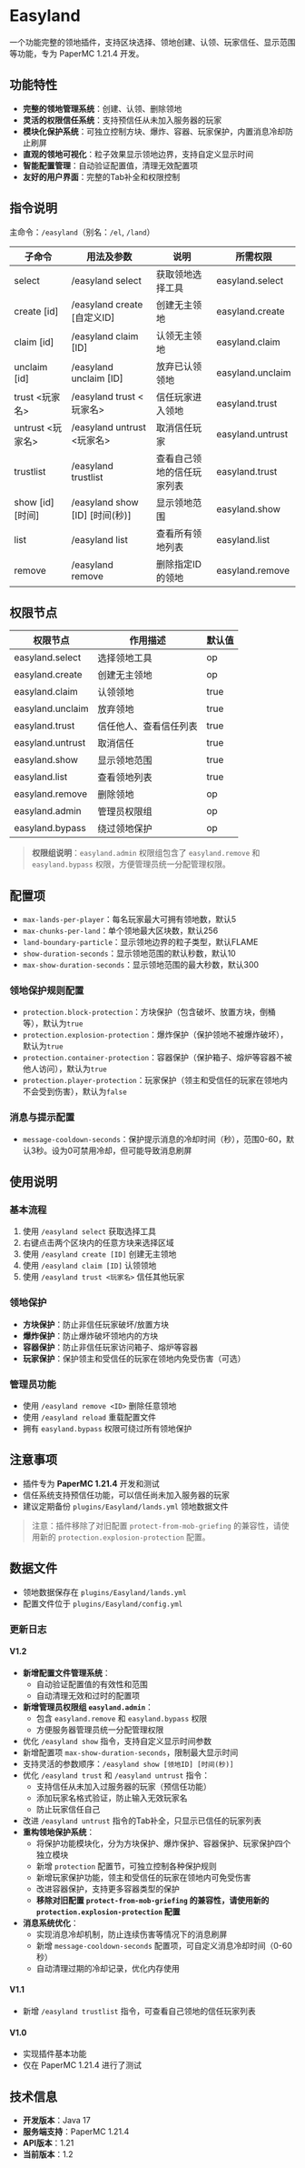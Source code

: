 # Easyland

一个功能完整的领地插件，支持区块选择、领地创建、认领、玩家信任、显示范围等功能，专为 PaperMC 1.21.4 开发。

## 功能特性

- **完整的领地管理系统**：创建、认领、删除领地
- **灵活的权限信任系统**：支持预信任从未加入服务器的玩家
- **模块化保护系统**：可独立控制方块、爆炸、容器、玩家保护，内置消息冷却防止刷屏
- **直观的领地可视化**：粒子效果显示领地边界，支持自定义显示时间
- **智能配置管理**：自动验证配置值，清理无效配置项
- **友好的用户界面**：完整的Tab补全和权限控制

## 指令说明

主命令：`/easyland`（别名：`/el`, `/land`）

| 子命令                | 用法及参数                                 | 说明                     | 所需权限              |
|----------------------|------------------------------------------|------------------------|----------------------|
| select               | /easyland select                          | 获取领地选择工具         | easyland.select      |
| create [id]          | /easyland create [自定义ID]               | 创建无主领地             | easyland.create      |
| claim [id]           | /easyland claim [ID]                      | 认领无主领地             | easyland.claim       |
| unclaim [id]         | /easyland unclaim [ID]                    | 放弃已认领领地           | easyland.unclaim     |
| trust <玩家名>        | /easyland trust <玩家名>                   | 信任玩家进入领地         | easyland.trust       |
| untrust <玩家名>      | /easyland untrust <玩家名>                 | 取消信任玩家             | easyland.untrust     |
| trustlist            | /easyland trustlist                       | 查看自己领地的信任玩家列表| easyland.trust       |
| show [id] [时间]      | /easyland show [ID] [时间(秒)]             | 显示领地范围             | easyland.show        |
| list                 | /easyland list                            | 查看所有领地列表         | easyland.list        |
| remove <id>          | /easyland remove <ID>                     | 删除指定ID的领地         | easyland.remove      |

## 权限节点

| 权限节点           | 作用描述                       | 默认值   |
|-------------------|------------------------------|--------|
| easyland.select   | 选择领地工具                  | op     |
| easyland.create   | 创建无主领地                  | op     |
| easyland.claim    | 认领领地                      | true   |
| easyland.unclaim  | 放弃领地                      | true   |
| easyland.trust    | 信任他人、查看信任列表         | true   |
| easyland.untrust  | 取消信任                      | true   |
| easyland.show     | 显示领地范围                  | true   |
| easyland.list     | 查看领地列表                  | true   |
| easyland.remove   | 删除领地                      | op     |
| easyland.admin    | 管理员权限组                  | op     |
| easyland.bypass   | 绕过领地保护                  | op     |

> **权限组说明**：`easyland.admin` 权限组包含了 `easyland.remove` 和 `easyland.bypass` 权限，方便管理员统一分配管理权限。

## 配置项

- `max-lands-per-player`：每名玩家最大可拥有领地数，默认5
- `max-chunks-per-land`：单个领地最大区块数，默认256
- `land-boundary-particle`：显示领地边界的粒子类型，默认FLAME
- `show-duration-seconds`：显示领地范围的默认秒数，默认10
- `max-show-duration-seconds`：显示领地范围的最大秒数，默认300

### 领地保护规则配置
- `protection.block-protection`：方块保护（包含破坏、放置方块，倒桶等），默认为`true`
- `protection.explosion-protection`：爆炸保护（保护领地不被爆炸破坏），默认为`true`
- `protection.container-protection`：容器保护（保护箱子、熔炉等容器不被他人访问），默认为`true`
- `protection.player-protection`：玩家保护（领主和受信任的玩家在领地内不会受到伤害），默认为`false`

### 消息与提示配置
- `message-cooldown-seconds`：保护提示消息的冷却时间（秒），范围0-60，默认3秒。设为0可禁用冷却，但可能导致消息刷屏



## 使用说明

### 基本流程
1. 使用 `/easyland select` 获取选择工具
2. 右键点击两个区块内的任意方块来选择区域
3. 使用 `/easyland create [ID]` 创建无主领地
4. 使用 `/easyland claim [ID]` 认领领地
5. 使用 `/easyland trust <玩家名>` 信任其他玩家

### 领地保护
- **方块保护**：防止非信任玩家破坏/放置方块
- **爆炸保护**：防止爆炸破坏领地内的方块
- **容器保护**：防止非信任玩家访问箱子、熔炉等容器
- **玩家保护**：保护领主和受信任的玩家在领地内免受伤害（可选）

### 管理员功能
- 使用 `/easyland remove <ID>` 删除任意领地
- 使用 `/easyland reload` 重载配置文件
- 拥有 `easyland.bypass` 权限可绕过所有领地保护

## 注意事项

- 插件专为 **PaperMC 1.21.4** 开发和测试
- 信任系统支持预信任功能，可以信任尚未加入服务器的玩家
- 建议定期备份 `plugins/Easyland/lands.yml` 领地数据文件
> 注意：插件移除了对旧配置 `protect-from-mob-griefing` 的兼容性，请使用新的 `protection.explosion-protection` 配置。

## 数据文件
- 领地数据保存在 `plugins/Easyland/lands.yml`
- 配置文件位于 `plugins/Easyland/config.yml`

### 更新日志
#### V1.2
- **新增配置文件管理系统**：
  - 自动验证配置值的有效性和范围
  - 自动清理无效和过时的配置项
- **新增管理员权限组 `easyland.admin`**：
  - 包含 `easyland.remove` 和 `easyland.bypass` 权限
  - 方便服务器管理员统一分配管理权限
- 优化 `/easyland show` 指令，支持自定义显示时间参数
- 新增配置项 `max-show-duration-seconds`，限制最大显示时间
- 支持灵活的参数顺序：`/easyland show [领地ID] [时间(秒)]`
- 优化 `/easyland trust` 和 `/easyland untrust` 指令：
  - 支持信任从未加入过服务器的玩家（预信任功能）
  - 添加玩家名格式验证，防止输入无效玩家名
  - 防止玩家信任自己
- 改进 `/easyland untrust` 指令的Tab补全，只显示已信任的玩家列表
- **重构领地保护系统**：
  - 将保护功能模块化，分为方块保护、爆炸保护、容器保护、玩家保护四个独立模块
  - 新增 `protection` 配置节，可独立控制各种保护规则
  - 新增玩家保护功能，领主和受信任的玩家在领地内可免受伤害
  - 改进容器保护，支持更多容器类型的保护
  - **移除对旧配置 `protect-from-mob-griefing` 的兼容性，请使用新的 `protection.explosion-protection` 配置**
- **消息系统优化**：
  - 实现消息冷却机制，防止连续伤害等情况下的消息刷屏
  - 新增 `message-cooldown-seconds` 配置项，可自定义消息冷却时间（0-60秒）
  - 自动清理过期的冷却记录，优化内存使用

#### V1.1
- 新增 `/easyland trustlist` 指令，可查看自己领地的信任玩家列表

#### V1.0
- 实现插件基本功能
- 仅在 PaperMC 1.21.4 进行了测试

## 技术信息

- **开发版本**：Java 17
- **服务端支持**：PaperMC 1.21.4
- **API版本**：1.21
- **当前版本**：1.2
